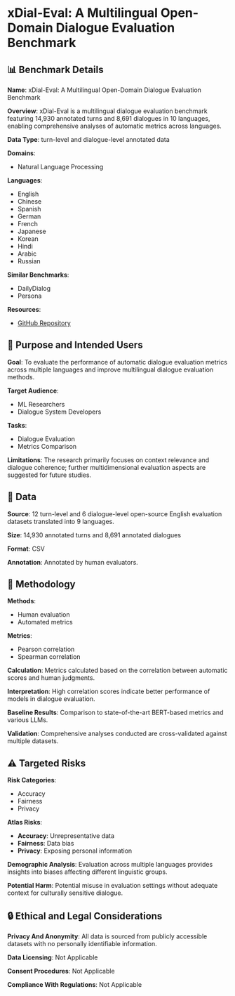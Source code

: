 # xDial-Eval: A Multilingual Open-Domain Dialogue Evaluation Benchmark

## 📊 Benchmark Details

**Name**: xDial-Eval: A Multilingual Open-Domain Dialogue Evaluation Benchmark

**Overview**: xDial-Eval is a multilingual dialogue evaluation benchmark featuring 14,930 annotated turns and 8,691 dialogues in 10 languages, enabling comprehensive analyses of automatic metrics across languages.

**Data Type**: turn-level and dialogue-level annotated data

**Domains**:
- Natural Language Processing

**Languages**:
- English
- Chinese
- Spanish
- German
- French
- Japanese
- Korean
- Hindi
- Arabic
- Russian

**Similar Benchmarks**:
- DailyDialog
- Persona

**Resources**:
- [GitHub Repository](https://github.com/e0397123/xDial-Eval)

## 🎯 Purpose and Intended Users

**Goal**: To evaluate the performance of automatic dialogue evaluation metrics across multiple languages and improve multilingual dialogue evaluation methods.

**Target Audience**:
- ML Researchers
- Dialogue System Developers

**Tasks**:
- Dialogue Evaluation
- Metrics Comparison

**Limitations**: The research primarily focuses on context relevance and dialogue coherence; further multidimensional evaluation aspects are suggested for future studies.

## 💾 Data

**Source**: 12 turn-level and 6 dialogue-level open-source English evaluation datasets translated into 9 languages.

**Size**: 14,930 annotated turns and 8,691 annotated dialogues

**Format**: CSV

**Annotation**: Annotated by human evaluators.

## 🔬 Methodology

**Methods**:
- Human evaluation
- Automated metrics

**Metrics**:
- Pearson correlation
- Spearman correlation

**Calculation**: Metrics calculated based on the correlation between automatic scores and human judgments.

**Interpretation**: High correlation scores indicate better performance of models in dialogue evaluation.

**Baseline Results**: Comparison to state-of-the-art BERT-based metrics and various LLMs.

**Validation**: Comprehensive analyses conducted are cross-validated against multiple datasets.

## ⚠️ Targeted Risks

**Risk Categories**:
- Accuracy
- Fairness
- Privacy

**Atlas Risks**:
- **Accuracy**: Unrepresentative data
- **Fairness**: Data bias
- **Privacy**: Exposing personal information

**Demographic Analysis**: Evaluation across multiple languages provides insights into biases affecting different linguistic groups.

**Potential Harm**: Potential misuse in evaluation settings without adequate context for culturally sensitive dialogue.

## 🔒 Ethical and Legal Considerations

**Privacy And Anonymity**: All data is sourced from publicly accessible datasets with no personally identifiable information.

**Data Licensing**: Not Applicable

**Consent Procedures**: Not Applicable

**Compliance With Regulations**: Not Applicable
